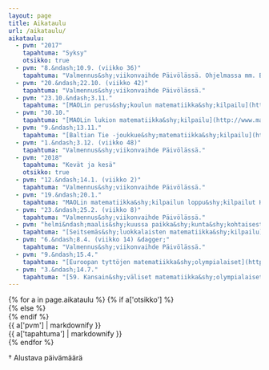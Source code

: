 ```yaml
---
layout: page
title: Aikataulu
url: /aikataulu/
aikataulu:
  - pvm: "2017"
    tapahtuma: "Syksy"
    otsikko: true
  - pvm: "8.&ndash;10.9. (viikko 36)"
    tapahtuma: "Valmennus&shy;viikonvaihde Päivölässä. Ohjelmassa mm. Baltian tie -joukkueen valintakoe."
  - pvm: "20.&ndash;22.10. (viikko 42)"
    tapahtuma: "Valmennus&shy;viikonvaihde Päivölässä."
  - pvm: "23.10.&ndash;3.11."
    tapahtuma: "[MAOLin perus&shy;koulun matematiikka&shy;kilpailu](http://www.maol.fi/kilpailut/4tieteenkisat/peruskoulun-matematiikkakilpailu/)"
  - pvm: "30.10."
    tapahtuma: "[MAOLin lukion matematiikka&shy;kilpailu](http://www.maol.fi/kilpailut/4tieteenkisat/lukion-matematiikka/)"
  - pvm: "9.&ndash;13.11."
    tapahtuma: "[Baltian Tie -joukkue&shy;matematiikka&shy;kilpailu](http://www.balticway17.dk/) Sorøssä Tanskassa."
  - pvm: "1.&ndash;3.12. (viikko 48)"
    tapahtuma: "Valmennus&shy;viikonvaihde Päivölässä."
  - pvm: "2018"
    tapahtuma: "Kevät ja kesä"
    otsikko: true
  - pvm: "12.&ndash;14.1. (viikko 2)"
    tapahtuma: "Valmennus&shy;viikonvaihde Päivölässä."
  - pvm: "19.&ndash;20.1."
    tapahtuma: "MAOLin matematiikka&shy;kilpailun loppu&shy;kilpailut Helsingissä"
  - pvm: "23.&ndash;25.2. (viikko 8)"
    tapahtuma: "Valmennus&shy;viikonvaihde Päivölässä."
  - pvm: "helmi&ndash;maalis&shy;kuussa paikka&shy;kunta&shy;kohtaisesti"
    tapahtuma: "[Seitsemäs&shy;luokkalaisten matematiikka&shy;kilpailu](http://matematiikkakilpailut.fi/seiskat/)"
  - pvm: "6.&ndash;8.4. (viikko 14) &dagger;"
    tapahtuma: "Valmennus&shy;viikonvaihde Päivölässä."
  - pvm: "9.&ndash;15.4."
    tapahtuma: "[Euroopan tyttöjen matematiikka&shy;olympialaiset](https://www.egmo.org/egmos/egmo7/) Firenzessä"
  - pvm: "3.&ndash;14.7."
    tapahtuma: "[59. Kansain&shy;väliset matematiikka&shy;olympialaiset](http://www.imo2018.org/) Cluj-Napocassa Romaniassa"
---
```

<div class="list-group">
{% for a in page.aikataulu %}
{% if a['otsikko'] %}<div class="list-group-item-info row">{% else %}<div class="list-group-item row">{% endif %}
<div class="col-sm-3">{{ a['pvm'] | markdownify }}</div>
<div class="col-sm-9">{{ a['tapahtuma'] | markdownify }}</div>
</div>
{% endfor %}
</div>

<p>&dagger; Alustava päivämäärä</p>
